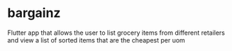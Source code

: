 # bargainz

Flutter app that allows the user to list grocery items from different retailers and view a list of sorted items that are the cheapest per uom

